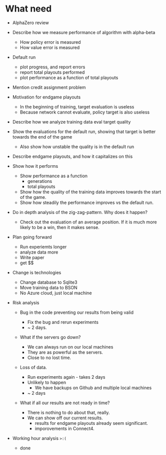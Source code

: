 



# What need

- AlphaZero review

- Describe how we measure performance of algorithm with alpha-beta
    - How policy error is measured
    - How value error is measured

- Default run
    - plot progress, and report errors
    - report total playouts performed
    - plot performance as a function of total playouts

- Mention credit assignment problem

- Motivation for endgame playouts
    - In the beginning of training, target evaluation is useless
    - Because network cannot evaluate, policy target is also useless


- Describe how we analyze training data eval target quality

- Show the evaluations for the default run, showing that target is better towards the end of the game
    - Also show how unstable the quality is in the default run

- Describe endgame playouts, and how it capitalizes on this

- Show how it performs
    - Show performance as a function
        - generations
        - total playouts
    - Show how the quality of the training data improves towards the start of the game.
    - Show how steadily the performance improves vs the default run.

- Do in depth analysis of the zig-zag-pattern. Why does it happen?
    - Check out the evaluation of an average position. If it is much more likely to be a win, then it makes sense.

- Plan going forward
    - Run experiemts longer
    - analyze data more
    - Write paper
    - get $$

- Change is technologies
    - Change database to Sqlite3
    - Move training data to BSON
    - No Azure cloud, just local machine

- Risk analysis

    - Bug in the code preventing our results from being valid
        - Fix the bug and rerun experiments 
        - ~ 2 days.

    - What if the servers go down?
        - We can always run on our local machines
        - They are as powerful as the servers.
        - Close to no lost time.

    - Loss of data.
        - Run experiments again - takes 2 days
        - Unlikely to happen
          - We have backups on Github and multiple local machines
        - ~ 2 days

    - What if all our results are not ready in time?
        - There is nothing to do about that, really.
        - We can show off our current results.
            - results for endgame playouts already seem significant.
            - imporovements in Connect4.


- Working hour analysis `>:(`
    - done

